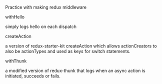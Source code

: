 Practice with making redux middleware

withHello

simply logs hello on each dispatch

createAction

a version of redux-starter-kit createAction which allows actionCreators to also be actionTypes and used as keys for switch statements.

withThunk

a modified version of redux-thunk that logs when an async action is initiated, succeeds or fails.

